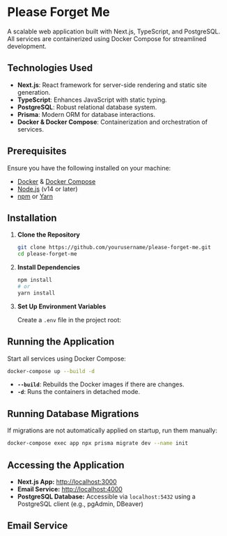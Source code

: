 # Please Forget Me

A scalable web application built with Next.js, TypeScript, and PostgreSQL. All services are containerized using Docker Compose for streamlined development.

## Technologies Used

- **Next.js**: React framework for server-side rendering and static site generation.
- **TypeScript**: Enhances JavaScript with static typing.
- **PostgreSQL**: Robust relational database system.
- **Prisma**: Modern ORM for database interactions.
- **Docker & Docker Compose**: Containerization and orchestration of services.

## Prerequisites

Ensure you have the following installed on your machine:

- [Docker](https://www.docker.com/get-started) & [Docker Compose](https://docs.docker.com/compose/install/)
- [Node.js](https://nodejs.org/en/download/) (v14 or later)
- [npm](https://www.npmjs.com/get-npm) or [Yarn](https://yarnpkg.com/getting-started/install)

## Installation

1. **Clone the Repository**

   ```bash
   git clone https://github.com/yourusername/please-forget-me.git
   cd please-forget-me
   ```

2. **Install Dependencies**

   ```bash
   npm install
   # or
   yarn install
   ```

3. **Set Up Environment Variables**

   Create a `.env` file in the project root:



## Running the Application

Start all services using Docker Compose:

```bash
docker-compose up --build -d
```

- **`--build`**: Rebuilds the Docker images if there are changes.
- **`-d`**: Runs the containers in detached mode.

## Running Database Migrations

If migrations are not automatically applied on startup, run them manually:

```bash
docker-compose exec app npx prisma migrate dev --name init
```

## Accessing the Application

- **Next.js App:** [http://localhost:3000](http://localhost:3000)
- **Email Service:** [http://localhost:4000](http://localhost:4000)
- **PostgreSQL Database:** Accessible via `localhost:5432` using a PostgreSQL client (e.g., pgAdmin, DBeaver)

## Email Service
